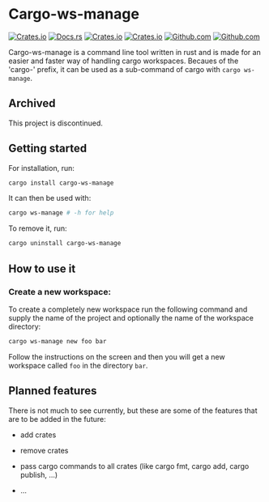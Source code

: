 # Cargo-ws-manage

[![Crates.io][crates_img]][crates_lnk]
[![Docs.rs][docs_img]][docs_lnk]
[![Crates.io][dwn_img]][crates_lnk]
[![Crates.io][dwn_recent_img]][crates_lnk]
[![Github.com][issues_img]][issues_lnk]
[![Github.com][license_img]][license_lnk]

[crates_img]:https://img.shields.io/crates/v/cargo-ws-manage
[crates_lnk]:https://crates.io/crates/cargo-ws-manage

[docs_img]:https://img.shields.io/docsrs/cargo-ws-manage/latest
[docs_lnk]:https://docs.rs/cargo-ws-manage

[dwn_img]:https://img.shields.io/crates/d/cargo-ws-manage

[dwn_recent_img]:https://img.shields.io/crates/dr/cargo-ws-manage

[license_img]:https://img.shields.io/crates/l/cargo-ws-manage
[license_lnk]:https://github.com/einfachIrgendwer0815/cargo-ws-manage/blob/main/LICENSE

[issues_img]:https://img.shields.io/github/issues/einfachIrgendwer0815/cargo-ws-manage
[issues_lnk]:https://github.com/einfachIrgendwer0815/cargo-ws-manage/issues

Cargo-ws-manage is a command line tool written in rust and is made for an easier and faster way of handling cargo workspaces. Becaues of the 'cargo-' prefix, it can be used as a sub-command of cargo with `cargo ws-manage`.

## Archived

This project is discontinued.

## Getting started

For installation, run:

```bash
cargo install cargo-ws-manage
```

It can then be used with:

```bash
cargo ws-manage # -h for help
```

To remove it, run:

```bash
cargo uninstall cargo-ws-manage
```



## How to use it

### Create a new workspace:

To create a completely new workspace run the following command and supply the name of the project and optionally the name of the workspace directory:

```bash
cargo ws-manage new foo bar
```

Follow the instructions on the screen and then you will get a new workspace called `foo` in the directory `bar`.



## Planned features

There is not much to see currently, but these are some of the features that are to be added in the future:

- add crates

- remove crates

- pass cargo commands to all crates (like cargo fmt, cargo add, cargo publish, ...)

- ...
